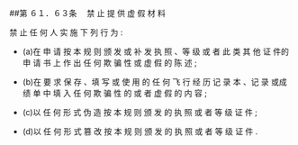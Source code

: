 ##第 ６１．６３条 　禁 止 提 供 虚 假 材 料 

禁 止 任 何 人 实 施 下 列 行 为 : 

- (a)在 申 请 按 本 规 则 颁 发 或 补 发 执 照 、等 级 或 者 此 类 其 他 证 件的 申 请 书 上 作 出 任 何 欺 骗 性 或 虚 假 的 陈 述 ; 

- (b)在 要 求 保 存 、填 写 或 使 用 的 任 何 飞 行 经 历 记 录 本 、记 录 或成 绩 单 中 填 入 任 何 欺 骗 性 的 或 者 虚 假 的 内 容 ; 

- (c)以 任 何 形 式 伪 造 按 本 规 则 颁 发 的 执 照 或 者 等 级 证 件 ;

- (d)以 任 何 形 式 篡 改 按 本 规 则 颁 发 的 执 照 或 者 等 级 证 件 .